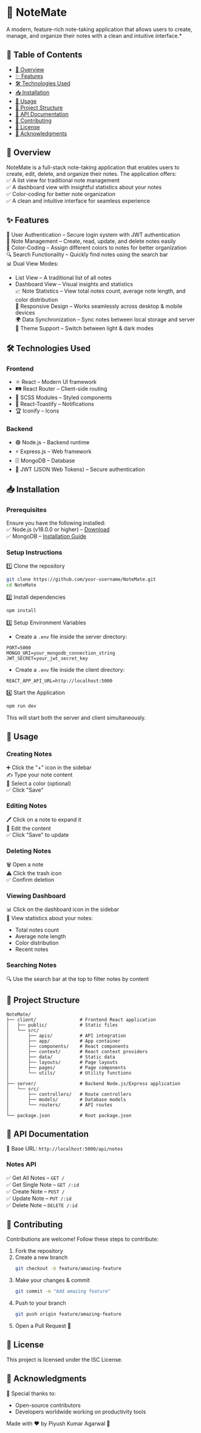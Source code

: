 # 📝 NoteMate

A modern, feature-rich note-taking application that allows users to create, manage, and organize their notes with a clean and intuitive interface.\*

## 📌 Table of Contents

- [🌟 Overview](#-overview)
- [✨ Features](#-features)
- [🛠️ Technologies Used](#️-technologies-used)
- [📥 Installation](#-installation)
- [📝 Usage](#-usage)
- [📁 Project Structure](#-project-structure)
- [📡 API Documentation](#-api-documentation)
- [🤝 Contributing](#-contributing)
- [📄 License](#-license)
- [💙 Acknowledgments](#-acknowledgments)

## 🌟 Overview

NoteMate is a full-stack note-taking application that enables users to create, edit, delete, and organize their notes. The application offers:  
✅ A list view for traditional note management  
✅ A dashboard view with insightful statistics about your notes  
✅ Color-coding for better note organization  
✅ A clean and intuitive interface for seamless experience

## ✨ Features

🔐 User Authentication – Secure login system with JWT authentication  
📝 Note Management – Create, read, update, and delete notes easily  
🎨 Color-Coding – Assign different colors to notes for better organization  
🔍 Search Functionality – Quickly find notes using the search bar  
📊 Dual View Modes:

- List View – A traditional list of all notes
- Dashboard View – Visual insights and statistics  
  📈 Note Statistics – View total notes count, average note length, and color distribution  
  📱 Responsive Design – Works seamlessly across desktop & mobile devices  
  🌍 Data Synchronization – Sync notes between local storage and server  
  🌙 Theme Support – Switch between light & dark modes

## 🛠️ Technologies Used

### Frontend

- ⚛ React – Modern UI framework
- 🛤 React Router – Client-side routing
- 🎨 SCSS Modules – Styled components
- 🔔 React-Toastify – Notifications
- 🏆 Iconify – Icons

### Backend

- 🟢 Node.js – Backend runtime
- ⚡ Express.js – Web framework
- 🗄 MongoDB – Database
- 🔑 JWT (JSON Web Tokens) – Secure authentication

## 📥 Installation

### Prerequisites

Ensure you have the following installed:  
✅ Node.js (v18.0.0 or higher) – [Download](https://nodejs.org/)  
✅ MongoDB – [Installation Guide](https://www.mongodb.com/docs/manual/installation/)

### Setup Instructions

1️⃣ Clone the repository

```bash
git clone https://github.com/your-username/NoteMate.git
cd NoteMate
```

2️⃣ Install dependencies

```bash
npm install
```

3️⃣ Setup Environment Variables

- Create a `.env` file inside the server directory:

```plaintext
PORT=5000
MONGO_URI=your_mongodb_connection_string
JWT_SECRET=your_jwt_secret_key
```

- Create a `.env` file inside the client directory:

```plaintext
REACT_APP_API_URL=http://localhost:5000
```

4️⃣ Start the Application

```bash
npm run dev
```

This will start both the server and client simultaneously.

## 📝 Usage

### Creating Notes

➕ Click the "+" icon in the sidebar  
✍ Type your note content  
🎨 Select a color (optional)  
✅ Click "Save"

### Editing Notes

🖊 Click on a note to expand it  
📝 Edit the content  
✅ Click "Save" to update

### Deleting Notes

🗑 Open a note  
⚠ Click the trash icon  
✅ Confirm deletion

### Viewing Dashboard

📊 Click on the dashboard icon in the sidebar  
👀 View statistics about your notes:

- Total notes count
- Average note length
- Color distribution
- Recent notes

### Searching Notes

🔍 Use the search bar at the top to filter notes by content

## 📁 Project Structure

```
NoteMate/
├── client/                # Frontend React application
│   ├── public/            # Static files
│   └── src/
│       ├── apis/          # API integration
│       ├── app/           # App container
│       ├── components/    # React components
│       ├── context/       # React context providers
│       ├── data/          # Static data
│       ├── layouts/       # Page layouts
│       ├── pages/         # Page components
│       └── utils/         # Utility functions
│
├── server/                # Backend Node.js/Express application
│   └── src/
│       ├── controllers/   # Route controllers
│       ├── models/        # Database models
│       └── routers/       # API routes
│
└── package.json           # Root package.json
```

## 📡 API Documentation

📢 Base URL: `http://localhost:5000/api/notes`

### Notes API

✅ Get All Notes – `GET /`  
✅ Get Single Note – `GET /:id`  
✅ Create Note – `POST /`  
✅ Update Note – `PUT /:id`  
✅ Delete Note – `DELETE /:id`

## 🤝 Contributing

Contributions are welcome! Follow these steps to contribute:

1. Fork the repository
2. Create a new branch
   ```bash
   git checkout -b feature/amazing-feature
   ```
3. Make your changes & commit
   ```bash
   git commit -m "Add amazing feature"
   ```
4. Push to your branch
   ```bash
   git push origin feature/amazing-feature
   ```
5. Open a Pull Request 🚀

## 📄 License

This project is licensed under the ISC License.

## 💙 Acknowledgments

🙏 Special thanks to:

- Open-source contributors
- Developers worldwide working on productivity tools

Made with ❤️ by Piyush Kumar Agarwal 🚀

